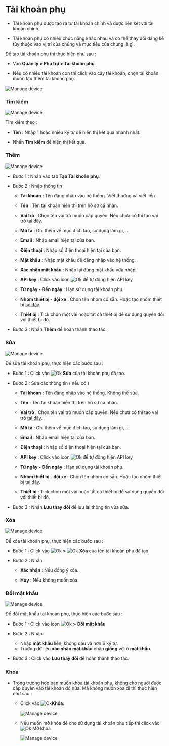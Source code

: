# Tài khoản phụ

- Tài khoản phụ được tạo ra từ tài khoản chính và được liên kết với tài khoản chính.

- Tài khoản phụ có nhiều chức năng khác nhau và có thể thay đổi đáng kể tùy thuộc vào vị trí của chúng và mục tiêu của chúng là gì.

Để tạo tài khoản phụ thì thực hiện như sau :

- Vào **Quản lý > Phụ trợ > Tài khoản phụ**.

- Nếu có nhiều tài khoản con thì click vào cây tài khoản, chọn tài khoản muốn tạo thêm tài khoản phụ.

<span style="display:block;text-align:left">![Manage device ](/docs/assets/images/web-interface/internal/user-alias.png)

### Tìm kiếm 

<span style="display:block;text-align:left">![Manage device ](/docs/assets/images/web-interface/internal/search-user-alias.png)

Tìm kiếm theo : 

- **Tên**  : Nhập 1 hoặc nhiều ký tự để hiển thị kết quả nhanh nhất.

- Nhấn **Tìm kiếm** để hiển thị kết quả.

### Thêm 

<span style="display:block;text-align:left">![Manage device ](/docs/assets/images/web-interface/internal/add-user-alias.png)

- Bước 1 : Nhấn vào tab **Tạo Tài khoản phụ**.

- Bước 2 : Nhập thông tin 
  
  - **Tài khoản** : Tên đăng nhập vào hệ thống. Viết thường và viết liền
  
  - **Tên** : Tên tài khoản hiển thị trên hồ sơ cá nhân.
    
  - **Vai trò** : Chọn tên vai trò muốn cấp quyền. 
  Nếu chưa có thì tạo vai trò [tại đây](vi/modules/web-interface/auxiliary/role-alias/).
  
  - **Mô tả** : Ghi thêm về mục đích tạo, sử dụng làm gì, ...
  
  - **Email** : Nhập email hiện tại của bạn.
  
  - **Điện thoại** : Nhập số điện thoại hiện tại của bạn.
  
  - **Mật khẩu** : Nhập mật khẩu để đăng nhập vào hệ thống.
  
  - **Xác nhận mật khẩu** : Nhập lại đúng mật khẩu vừa nhập.
  
  - **API key** : Click vào icon <span class="icon-left svg-filter-info">![Ok](/docs/assets/images/web-interface/icon/SVG/icons8-refresh.svg) để tự động hiện API key

  - **Từ ngày - Đến ngày** : Hạn sử dụng tài khoản phụ.
  
  - **Nhóm thiết bị - đội xe** : Chọn tên nhóm có sẵn. Hoặc tạo nhóm thiết bị [tại đây](vi/modules/web-interface/configuration/device-group/).
  
  - **Thiết bị** : Tick chọn một vài hoặc tất cả thiết bị để sử dụng quyền đối với thiết bị đó.

- Bước 3 : Nhấn **Thêm** để hoàn thành thao tác.

### Sửa 

<span style="display:block;text-align:left">![Manage device ](/docs/assets/images/web-interface/internal/edit-user-alias-1.png)

Để sửa tài khoản phụ, thực hiện các bước sau :

- Bước 1 : Click vào <span class="icon-left svg-filter-info">![Ok](/docs/assets/images/web-interface/icon/SVG/edit.svg) **Sửa** của  tài khoản phụ đã tạo.

- Bước 2 : Sửa các thông tin ( nếu có )
  
  - **Tài khoản** : Tên đăng nhập vào hệ thống. Không thể sửa.
  
  - **Tên** : Tên tài khoản hiển thị trên hồ sơ cá nhân.
    
  - **Vai trò** : Chọn tên vai trò muốn cấp quyền. 
  Nếu chưa có thì tạo vai trò [tại đây](vi/modules/web-interface/auxiliary/role-alias/).
  
  - **Mô tả** : Ghi thêm về mục đích tạo, sử dụng làm gì, ...
  
  - **Email** : Nhập email hiện tại của bạn.
  
  - **Điện thoại** : Nhập số điện thoại hiện tại của bạn.
  
  - **API key** : Click vào icon <span class="icon-left svg-filter-info">![Ok](/docs/assets/images/web-interface/icon/SVG/icons8-refresh.svg) để tự động hiện API key

  - **Từ ngày - Đến ngày** : Hạn sử dụng tài khoản phụ.
  
  - **Nhóm thiết bị - đội xe** : Chọn tên nhóm có sẵn. Hoặc tạo nhóm thiết bị [tại đây](vi/modules/web-interface/configuration/device-group/).
  
  - **Thiết bị** : Tick chọn một vài hoặc tất cả thiết bị để sử dụng quyền đối với thiết bị đó.

- Bước 3 : Nhấn **Lưu thay đổi** để lưu lại thông tin vừa sửa.

### Xóa 

<span style="display:block;text-align:left">![Manage device ](/docs/assets/images/web-interface/internal/delete-user-alias.png)

Để xóa tài khoản phụ, thực hiện các bước sau :

- Bước 1 : Click vào <span class="icon-left svg-filter-info">![Ok](/docs/assets/images/web-interface/icon/SVG/ellipsis-h.svg)  **>**  <span class="icon-left svg-filter-info">![Ok](/docs/assets/images/web-interface/icon/SVG/trash-alt.svg) **Xóa** của  tên tài khoản phụ đã tạo.

- Bước 2 : Nhấn 

  + **Xác nhận** : Nếu đồng ý xóa.
  
  + **Hủy** : Nếu không muốn xóa.

### Đổi mật khẩu

<span style="display:block;text-align:left">![Manage device ](/docs/assets/images/web-interface/internal/reset-pw-user-alias.png)

Để đổi mật khẩu tài khoản phụ, thực hiện các bước sau :

- Bước 1 : Click vào  icon <span class="icon-left svg-filter-info">![Ok](/docs/assets/images/web-interface/icon/SVG/ellipsis-h.svg)  **>** **Đổi mật khẩu**

- Bước 2 : Nhập

    * Nhập **mật khẩu** liền, không dấu và hơn 6 ký tự.
    * Trường dữ liệu **xác nhận mật khẩu** nhập **giống** với ô **mật khẩu**.
- Bước 3 : Click vào **Lưu thay đổi** để hoàn thành thao tác.

### Khóa 

- Trong trường hợp bạn muốn khóa tài khoản phụ, không cho người được cấp quyền vào tài khoản đó nữa. Mà không muốn xóa đi thì thực hiện như sau :

  - Click vào <span class="icon-left svg-filter-info">![Ok](/docs/assets/images/web-interface/icon/SVG/icons8-lock-2.svg)**Khóa**. 

    <span style="display:block;text-align:left">![Manage device ](/docs/assets/images/web-interface/internal/lock-user-alias.png)

  - Nếu muốn mở khóa để cho sử dụng tài khoản phụ tiếp thì click vào <span class="icon-left">![Ok](/docs/assets/images/web-interface/icon/SVG/icons8-padlock.svg) Mở khóa

    <span style="display:block;text-align:left">![Manage device ](/docs/assets/images/web-interface/internal/unlock-user-alias.png)

